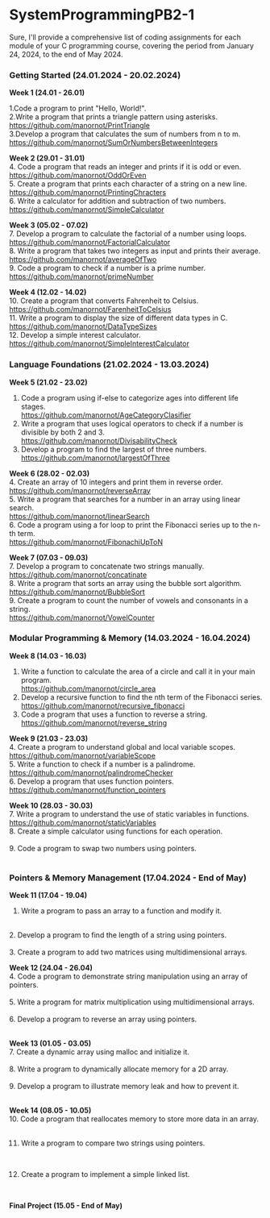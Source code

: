 # SystemProgrammingPB2-1
Sure, I'll provide a comprehensive list of coding assignments for each module of your C programming course, covering the period from January 24, 2024, to the end of May 2024.

### Getting Started (24.01.2024 - 20.02.2024)<br />
**Week 1 (24.01 - 26.01)**<br />

1.Code a program to print "Hello, World!". <br />
2.Write a program that prints a triangle pattern using asterisks. <br />
https://github.com/manornot/PrintTriangle <br />
3.Develop a program that calculates the sum of numbers from n to m.<br />
https://github.com/manornot/SumOrNumbersBetweenIntegers <br />

**Week 2 (29.01 - 31.01)** <br />
4. Code a program that reads an integer and prints if it is odd or even. <br />
https://github.com/manornot/OddOrEven <br />
5. Create a program that prints each character of a string on a new line. <br />
https://github.com/manornot/PrintingChracters <br />
6. Write a calculator for addition and subtraction of two numbers. <br />
https://github.com/manornot/SimpleCalculator <br />

**Week 3 (05.02 - 07.02)** <br />
7. Develop a program to calculate the factorial of a number using loops. <br />
https://github.com/manornot/FactorialCalculator <br />
8. Write a program that takes two integers as input and prints their average. <br />
https://github.com/manornot/averageOfTwo <br />
9. Code a program to check if a number is a prime number. <br />
https://github.com/manornot/primeNumber <br />

**Week 4 (12.02 - 14.02)** <br />
10. Create a program that converts Fahrenheit to Celsius. <br />
https://github.com/manornot/FarenheitToCelsius <br />
11. Write a program to display the size of different data types in C. <br />
https://github.com/manornot/DataTypeSizes <br />
12. Develop a simple interest calculator. <br />
https://github.com/manornot/SimpleInterestCalculator <br />

### Language Foundations (21.02.2024 - 13.03.2024) <br />
**Week 5 (21.02 - 23.02)** <br />
1. Code a program using if-else to categorize ages into different life stages.<br />
https://github.com/manornot/AgeCategoryClasifier <br />
2. Write a program that uses logical operators to check if a number is divisible by both 2 and 3. <br />
https://github.com/manornot/DivisabilityCheck <br />
3. Develop a program to find the largest of three numbers. <br />
https://github.com/manornot/largestOfThree <br />

**Week 6 (28.02 - 02.03)** <br />
4. Create an array of 10 integers and print them in reverse order. <br />
https://github.com/manornot/reverseArray <br />
5. Write a program that searches for a number in an array using linear search. <br />
https://github.com/manornot/linearSearch <br />
6. Code a program using a for loop to print the Fibonacci series up to the n-th term.<br />
https://github.com/manornot/FibonachiUpToN <br />

**Week 7 (07.03 - 09.03)** <br />
7. Develop a program to concatenate two strings manually. <br />
https://github.com/manornot/concatinate <br />
8. Write a program that sorts an array using the bubble sort algorithm. <br />
https://github.com/manornot/BubbleSort <br />
9. Create a program to count the number of vowels and consonants in a string. <br />
https://github.com/manornot/VowelCounter <br />

### Modular Programming & Memory (14.03.2024 - 16.04.2024) <br />
**Week 8 (14.03 - 16.03)** <br />
1. Write a function to calculate the area of a circle and call it in your main program. <br />
https://github.com/manornot/circle_area <br />
2. Develop a recursive function to find the nth term of the Fibonacci series. <br />
https://github.com/manornot/recursive_fibonacci <br />
3. Code a program that uses a function to reverse a string. <br />
https://github.com/manornot/reverse_string <br />

**Week 9 (21.03 - 23.03)** <br />
4. Create a program to understand global and local variable scopes. <br />
https://github.com/manornot/variableScope <br />
5. Write a function to check if a number is a palindrome. <br />
https://github.com/manornot/palindromeChecker <br />
6. Develop a program that uses function pointers. <br />
https://github.com/manornot/function_pointers <br />

**Week 10 (28.03 - 30.03)** <br />
7. Write a program to understand the use of static variables in functions. <br />
https://github.com/manornot/staticVariables <br />
8. Create a simple calculator using functions for each operation. <br />
<br />
9. Code a program to swap two numbers using pointers. <br />
<br />

### Pointers & Memory Management (17.04.2024 - End of May) <br />
**Week 11 (17.04 - 19.04)**<br />
1. Write a program to pass an array to a function and modify it. <br />
<br />
2. Develop a program to find the length of a string using pointers. <br />
<br />
3. Create a program to add two matrices using multidimensional arrays. <br />

**Week 12 (24.04 - 26.04)** <br />
4. Code a program to demonstrate string manipulation using an array of pointers. <br />
<br />
5. Write a program for matrix multiplication using multidimensional arrays. <br />
<br />
6. Develop a program to reverse an array using pointers. <br />
<br />

**Week 13 (01.05 - 03.05)** <br />
7. Create a dynamic array using malloc and initialize it. <br />
<br />
8. Write a program to dynamically allocate memory for a 2D array.<br />
<br />
9. Develop a program to illustrate memory leak and how to prevent it. <br />
<br />

**Week 14 (08.05 - 10.05)** <br />
10. Code a program that reallocates memory to store more data in an array. <br />
<br />

11. Write a program to compare two strings using pointers. <br />
<br />

12. Create a program to implement a simple linked list. <br />
<br />

**Final Project (15.05 - End of May)** <br />
